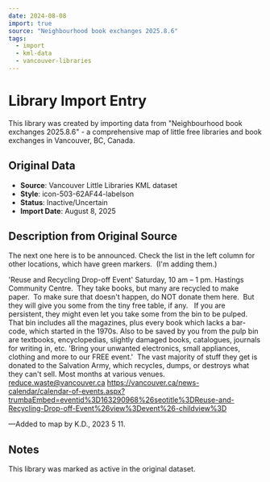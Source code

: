 ```yaml
---
date: 2024-08-08
import: true
source: "Neighbourhood book exchanges 2025.8.6"
tags:
  - import
  - kml-data
  - vancouver-libraries
---
```


# Library Import Entry

This library was created by importing data from "Neighbourhood book exchanges 2025.8.6" - a comprehensive map of little free libraries and book exchanges in Vancouver, BC, Canada.

## Original Data

- **Source**: Vancouver Little Libraries KML dataset
- **Style**: icon-503-62AF44-labelson
- **Status**: Inactive/Uncertain
- **Import Date**: August 8, 2025

## Description from Original Source

The next one here is to be announced.
Check the list in the left column for other locations, which have green markers.  (I'm adding them.)

'Reuse and Recycling Drop-off Event'
Saturday, 10 am – 1 pm.
Hastings Community Centre.  They take books, but many are recycled to make paper.  To make sure that doesn't happen, do NOT donate them here.  But they will give you some from the tiny free table, if any.   If you are persistent, they might even let you take some from the bin to be pulped.  That bin includes all the magazines, plus every book which lacks a bar-code, which started in the 1970s. Also to be saved by you from the pulp bin are textbooks, encyclopedias, slightly damaged books, catalogues, journals for writing in, etc.
'Bring your unwanted electronics, small appliances, clothing and more to our FREE event.'  The vast majority of stuff they get is donated to the Salvation Army, which recycles, dumps, or destroys what they can't sell.
Most months at various venues.
reduce.waste@vancouver.ca
https://vancouver.ca/news-calendar/calendar-of-events.aspx?trumbaEmbed=eventid%3D163290968%26seotitle%3DReuse-and-Recycling-Drop-off-Event%26view%3Devent%26-childview%3D

—Added to map by K.D., 2023 5 11.



## Notes

This library was marked as active in the original dataset.
